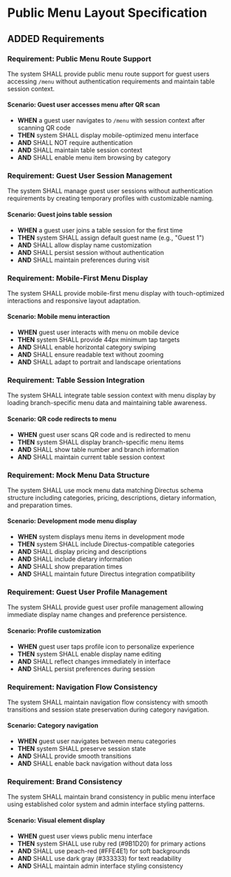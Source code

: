 # Public Menu Layout Specification

## ADDED Requirements

### Requirement: Public Menu Route Support
The system SHALL provide public menu route support for guest users accessing `/menu` without authentication requirements and maintain table session context.

#### Scenario: Guest user accesses menu after QR scan
- **WHEN** a guest user navigates to `/menu` with session context after scanning QR code
- **THEN** system SHALL display mobile-optimized menu interface
- **AND** SHALL NOT require authentication
- **AND** SHALL maintain table session context
- **AND** SHALL enable menu item browsing by category

### Requirement: Guest User Session Management
The system SHALL manage guest user sessions without authentication requirements by creating temporary profiles with customizable naming.

#### Scenario: Guest joins table session
- **WHEN** a guest user joins a table session for the first time
- **THEN** system SHALL assign default guest name (e.g., "Guest 1")
- **AND** SHALL allow display name customization
- **AND** SHALL persist session without authentication
- **AND** SHALL maintain preferences during visit

### Requirement: Mobile-First Menu Display
The system SHALL provide mobile-first menu display with touch-optimized interactions and responsive layout adaptation.

#### Scenario: Mobile menu interaction
- **WHEN** guest user interacts with menu on mobile device
- **THEN** system SHALL provide 44px minimum tap targets
- **AND** SHALL enable horizontal category swiping
- **AND** SHALL ensure readable text without zooming
- **AND** SHALL adapt to portrait and landscape orientations

### Requirement: Table Session Integration
The system SHALL integrate table session context with menu display by loading branch-specific menu data and maintaining table awareness.

#### Scenario: QR code redirects to menu
- **WHEN** guest user scans QR code and is redirected to menu
- **THEN** system SHALL display branch-specific menu items
- **AND** SHALL show table number and branch information
- **AND** SHALL maintain current table session context

### Requirement: Mock Menu Data Structure
The system SHALL use mock menu data matching Directus schema structure including categories, pricing, descriptions, dietary information, and preparation times.

#### Scenario: Development mode menu display
- **WHEN** system displays menu items in development mode
- **THEN** system SHALL include Directus-compatible categories
- **AND** SHALL display pricing and descriptions
- **AND** SHALL include dietary information
- **AND** SHALL show preparation times
- **AND** SHALL maintain future Directus integration compatibility

### Requirement: Guest User Profile Management
The system SHALL provide guest user profile management allowing immediate display name changes and preference persistence.

#### Scenario: Profile customization
- **WHEN** guest user taps profile icon to personalize experience
- **THEN** system SHALL enable display name editing
- **AND** SHALL reflect changes immediately in interface
- **AND** SHALL persist preferences during session

### Requirement: Navigation Flow Consistency
The system SHALL maintain navigation flow consistency with smooth transitions and session state preservation during category navigation.

#### Scenario: Category navigation
- **WHEN** guest user navigates between menu categories
- **THEN** system SHALL preserve session state
- **AND** SHALL provide smooth transitions
- **AND** SHALL enable back navigation without data loss

### Requirement: Brand Consistency
The system SHALL maintain brand consistency in public menu interface using established color system and admin interface styling patterns.

#### Scenario: Visual element display
- **WHEN** guest user views public menu interface
- **THEN** system SHALL use ruby red (#9B1D20) for primary actions
- **AND** SHALL use peach-red (#FFE4E1) for soft backgrounds
- **AND** SHALL use dark gray (#333333) for text readability
- **AND** SHALL maintain admin interface styling consistency